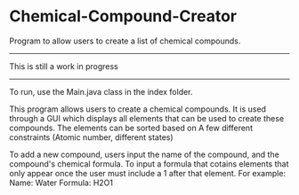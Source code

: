 # Chemical-Compound-Creator
Program to allow users to create a list of chemical compounds.

****************************************
This is still a work in progress
****************************************

To run, use the Main.java class in the index folder.

This program allows users to create a chemical compounds. 
It is used through a GUI which displays all elements that can be
used to create these compounds. The elements can be sorted based on
A few different constraints (Atomic number, different states)

To add a new compound, users input the name of the compound, and
the compound's chemical formula. To input a formula that cotains elements
that only appear once the user must include a 1 after that element.
For example:
Name:     Water
Formula:  H2O1
